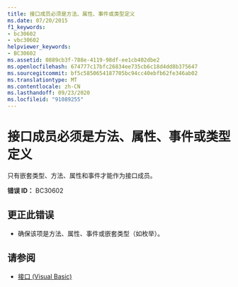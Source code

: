 ```yaml
---
title: 接口成员必须是方法、属性、事件或类型定义
ms.date: 07/20/2015
f1_keywords:
- bc30602
- vbc30602
helpviewer_keywords:
- BC30602
ms.assetid: 0889cb3f-788e-4119-98df-ee1cb402dbe2
ms.openlocfilehash: 674777c17bfc26834ee735cb6c18d4dd8b375647
ms.sourcegitcommit: bf5c5850654187705bc94cc40ebfb62fe346ab02
ms.translationtype: MT
ms.contentlocale: zh-CN
ms.lasthandoff: 09/23/2020
ms.locfileid: "91089255"
---
```

# <a name="interface-members-must-be-methods-properties-events-or-type-definitions"></a>接口成员必须是方法、属性、事件或类型定义

只有嵌套类型、方法、属性和事件才能作为接口成员。  
  
 **错误 ID：** BC30602  
  
## <a name="to-correct-this-error"></a>更正此错误  
  
- 确保该项是方法、属性、事件或嵌套类型（如枚举）。  
  
## <a name="see-also"></a>请参阅

- [接口 (Visual Basic)](../programming-guide/language-features/interfaces/index.md)

